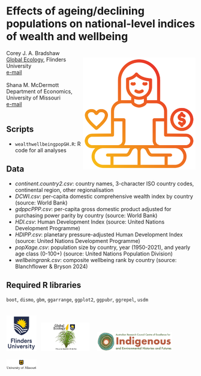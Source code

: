 # Effects of ageing/declining populations on national-level indices of wealth and wellbeing
<img align="right" src="www/healthwellbeing.png" alt="health, wealth, wellbeing" width="300" style="margin-top: 20px">

Corey J. A. Bradshaw<br>
<a href="http://globalecologyflinders.com">Global Ecology</a>, Flinders University<br>
<a href="mailto:corey.bradshaw@flinders.edu.au">e-mail</a><br>
<br>
Shana M. McDermott<br>
Department of Economics, University of Missouri<br>
<a href="mailto:smmvt@missouri.edu">e-mail</a><br>
<br>

## Scripts
- <code>wealthwellbeingpopGH.R</code>: R code for all analyses
 
## Data
- <em>continent.country2.csv</em>: country names, 3-character ISO country codes, continental region, other regionalisation
- <em>DCWI.csv</em>: per-capita domestic comprehensive wealth index by country (source: World Bank)
- <em>gdppcPPP.csv</em>: per-capita gross domestic product adjusted for purchasing power parity by country (source: World Bank)
- <em>HDI.csv</em>: Human Development Index (source: United Nations Development Programme)
- <em>HDIPP.csv</em>: planetary pressure-adjusted Human Development Index (source: United Nations Development Programme)
- <em>popXage.csv</em>: population size by country, year (1950-2021), and yearly age class (0-100+) (source: United Nations Population Division)
- <em>wellbeingrank.csv</em>: composite wellbeing rank by country (source: Blanchflower & Bryson 2024)
 
## Required R libraries
<code>boot</code>, <code>dismo</code>, <code>gbm</code>, <code>ggarrange</code>, <code>ggplot2</code>, <code>ggpubr</code>, <code>ggrepel</code>, <code>usdm</code>

<p><a href="https://www.flinders.edu.au"><img align="bottom-left" src="www/Flinders_University_Logo_Stacked_RGB_Master.jpg" alt="Flinders University logo" width="80" style="margin-top: 20px"></a> &nbsp; <a href="https://globalecologyflinders.com"><img align="bottom-left" src="www/GEL Logo Kaurna New Transp.png" alt="GEL logo" width="130" style="margin-top: 20px"></a>  &nbsp; &nbsp;
 <a href="https://ciehf.au"><img align="bottom-left" src="www/CIEHF_Logo_Email_Version Transparent.png" alt="CIEHF logo" width="200" style="margin-top: 20px"></a>  &nbsp; &nbsp; <a href="https://economics.missouri.edu"><img align="bottom-left" src="www/UMlogo.png" alt="U Missouri logo" width="80" style="margin-top: 20px"></a></p>

